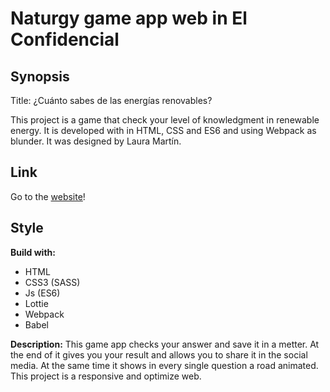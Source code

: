 # Naturgy game app web in El Confidencial

## Synopsis

Title: ¿Cuánto sabes de las energías renovables?

This project is a game that check your level of knowledgment in renewable energy. It is developed with in HTML, CSS and ES6 and using Webpack as blunder. It was designed by Laura Martín.

## Link

Go to the [website](https://www.elconfidencial.com/sociedad/2019-11-11/juego-preguntas-energia-renovable-naturgy-bra_2318511/)!

## Style

**Build with:**
- HTML
- CSS3 (SASS)
- Js (ES6)
- Lottie
- Webpack
- Babel

**Description:**
This game app checks your answer and save it in a metter. At the end of it gives you your result and allows you to share it in the social media. At the same time it shows in every single question a road animated. This project is a responsive and optimize web.
